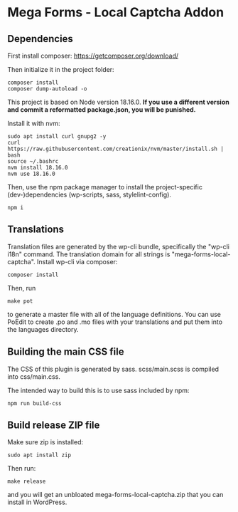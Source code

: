 # Mega Forms - Local Captcha Addon

## Dependencies

First install composer:
https://getcomposer.org/download/

Then initialize it in the project folder:
```
composer install
composer dump-autoload -o
```

This project is based on Node version 18.16.0. **If you use a different version and commit a reformatted package.json, you will be punished.**

Install it with nvm:

```
sudo apt install curl gnupg2 -y
curl https://raw.githubusercontent.com/creationix/nvm/master/install.sh | bash
source ~/.bashrc
nvm install 18.16.0
nvm use 18.16.0
```

Then, use the npm package manager to install the project-specific (dev-)dependencies (wp-scripts, sass, stylelint-config).

```
npm i
```

## Translations

Translation files are generated by the wp-cli bundle, specifically the "wp-cli i18n" command. The translation domain for all strings is "mega-forms-local-captcha". Install wp-cli via composer:

```
composer install
```

Then, run

```
make pot
```

to generate a master file with all of the language definitions. You can use PoEdit to create .po and .mo files with your translations and put them into the languages directory.

## Building the main CSS file

The CSS of this plugin is generated by sass.
scss/main.scss is compiled into css/main.css.

The intended way to build this is to use sass included by npm:

    npm run build-css

## Build release ZIP file

Make sure zip is installed:

    sudo apt install zip

Then run:

    make release

and you will get an unbloated mega-forms-local-captcha.zip that you can install in WordPress.
